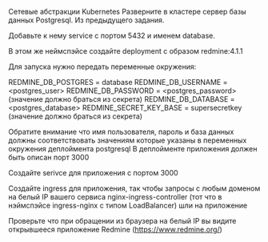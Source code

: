 Сетевые абстракции Kubernetes
Разверните в кластере сервер базы данных Postgresql. Из предыдущего задания.

Добавьте к нему service c портом 5432 и именем database.

В этом же неймспэйсе создайте deployment с образом redmine:4.1.1

Для запуска нужно передать переменные окружения:

REDMINE_DB_POSTGRES = database
REDMINE_DB_USERNAME = <postgres_user>
REDMINE_DB_PASSWORD = <postgres_password> (значение должно браться из секрета)
REDMINE_DB_DATABASE = <postgres_database>
REDMINE_SECRET_KEY_BASE = supersecretkey (значение должно браться из секрета)

Обратите внимание что имя пользователя, пароль и база данных должны соответствовать
значениям которые указаны в переменных окружения деплоймента postgresql
В деплойменте приложения должен быть описан порт 3000

Создайте serivce для приложения с портом 3000

Создайте ingress для приложения, так чтобы запросы с любым доменом на белый IP
вашего сервиса nginx-ingress-controller (тот что в нэймспэйсе ingress-nginx с типом LoadBalancer)
шли на приложение

Проверьте что при обращении из браузера на белый IP вы видите открывшееся
приложение Redmine (https://www.redmine.org/)
